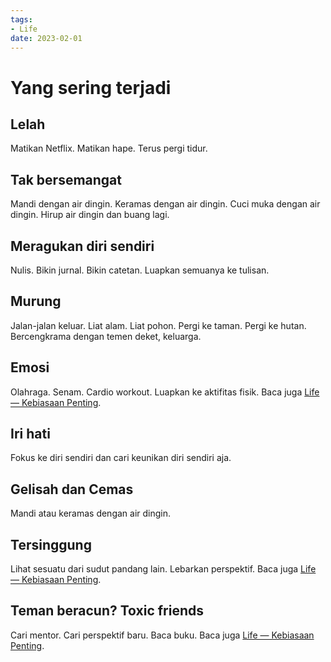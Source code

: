 ```yaml
---
tags:
- Life
date: 2023-02-01
---
```


# Yang sering terjadi

## Lelah

Matikan Netflix. Matikan hape. Terus pergi tidur.



## Tak bersemangat

Mandi dengan air dingin. Keramas dengan air dingin. Cuci muka dengan air dingin. Hirup air dingin dan buang lagi.



## Meragukan diri sendiri

Nulis. Bikin jurnal. Bikin catetan. Luapkan semuanya ke tulisan.



## Murung

Jalan-jalan keluar. Liat alam. Liat pohon. Pergi ke taman. Pergi ke hutan. Bercengkrama dengan temen deket, keluarga.



## Emosi

Olahraga. Senam. Cardio workout. Luapkan ke aktifitas fisik. Baca juga [Life — Kebiasaan Penting](/Life/Life%20%E2%80%94%20Kebiasaan%20Penting).



## Iri hati

Fokus ke diri sendiri dan cari keunikan diri sendiri aja.



## Gelisah dan Cemas

Mandi atau keramas dengan air dingin.



## Tersinggung

Lihat sesuatu dari sudut pandang lain. Lebarkan perspektif. Baca juga [Life — Kebiasaan Penting](Life%20%E2%80%94%20Kebiasaan%20Penting). 



## Teman beracun? Toxic friends

Cari mentor. Cari perspektif baru. Baca buku. Baca juga [Life — Kebiasaan Penting](Life%20%E2%80%94%20Kebiasaan%20Penting).